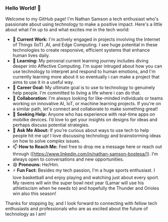 ### Hello World! 👋

Welcome to my GitHub page! I'm Nathan Samson a tech enthusiast who's passionate about using technology to make a positive impact. Here's a little about what I'm up to and what excites me in the tech world:

- 🔭 **Current Work:** I'm actively engaged in projects involving the Internet of Things (IoT) ,AI, and Edge Computing. I see huge potential in these technologies to create responsive, efficient systems that enhance human lives daily.
- 🌱 **Learning:** My perosnal current learning journey includes diving deeper into Affective Computing. I'm super intruged about how you can use technology to interpret and respond to human emotions, and I'm currently learning more about it so eventually i can make a project that aims to use it in a useful way.
- 💼 **Career Goal:** My ultimate goal is to use to technology to genuinely help people. I'm committed to living a life where i can do that.
- 👯 **Collaboration:** I'm always looking for like-minded individuals or teams working on innovative AI, IoT, or machine learning projects. If you're on a similar path, let's connect and collaborate to make something great!
- 🤔 **Seeking Help:** Anyone who has experience with real-time apps on mobilke devices. I’d love to get your insights on designs for ideas and perhaps discuss potential strategies.
- 💬 **Ask Me About:** If you're curious about ways to use tech to help people hit me up! I love discussing technology and brainstorming ideas on how to solve complex issues.
- 📫 **How to Reach Me:** Feel free to drop me a message here or reach out through ([https://www.linkedin.com/in/nathan-samson-bostesa/]). I’m always open to conversations and new opportunities.
- 😄 **Pronouns:** He/Him.
- ⚡ **Fun Fact:** Besides my tech passion, I'm a huge sports enthusiast. I love basketball and enjoy playing and watching just about every sport. My ravens will win the super bowl next year (Lamar will use his athletiscism when he needs to) and hopefully the Thunder and Orioles win also this season!

Thanks for stopping by, and I look forward to connecting with fellow tech enthusiasts and professionals who are as excited about the future of technology as I am!
